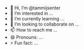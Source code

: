 - 👋 Hi, I’m @tammijsenter
- 👀 I’m interested in ...
- 🌱 I’m currently learning ...
- 💞️ I’m looking to collaborate on ...
- 📫 How to reach me ...
- 😄 Pronouns: ...
- ⚡ Fun fact: ...

<!---
tammijsenter/tammijsenter is a ✨ special ✨ repository because its `README.md` (this file) appears on your GitHub profile.
You can click the Preview link to take a look at your changes.
--->
